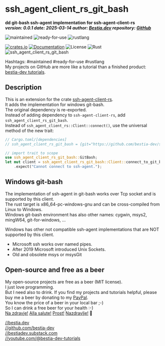 <!-- markdownlint-disable MD041 -->
[//]: # (auto_md_to_doc_comments segment start A)

# ssh_agent_client_rs_git_bash

[//]: # (auto_cargo_toml_to_md start)

**dd git-bash ssh-agent implementation for ssh-agent-client-rs**  
***version: 0.0.1 date: 2025-03-14 author: [Bestia.dev](https://bestia.dev) repository: [GitHub](https://github.com/bestia-dev/ssh_agent_client_rs_git_bash)***

 ![maintained](https://img.shields.io/badge/maintained-green)
 ![ready-for-use](https://img.shields.io/badge/ready_for_use-green)
 ![rustlang](https://img.shields.io/badge/rustlang-orange)

[//]: # (auto_cargo_toml_to_md end)

 [![crates.io](https://img.shields.io/crates/v/ssh_agent_client_rs_git_bash.svg)](https://crates.io/crates/ssh_agent_client_rs_git_bash)
 [![Documentation](https://docs.rs/ssh_agent_client_rs_git_bash/badge.svg)](https://docs.rs/ssh_agent_client_rs_git_bash/)
 ![License](https://img.shields.io/badge/license-MIT-blue.svg)
 ![Rust](https://github.com/bestia-dev/ssh_agent_client_rs_git_bash/workflows/rust_fmt_auto_build_test/badge.svg)
 ![ssh_agent_client_rs_git_bash](https://bestia.dev/webpage_hit_counter/get_svg_image/928692335.svg)

[//]: # (auto_lines_of_code start)

[//]: # (auto_lines_of_code end)

Hashtags: #maintained #ready-for-use #rustlang  
My projects on GitHub are more like a tutorial than a finished product: [bestia-dev tutorials](https://github.com/bestia-dev/tutorials_rust_wasm).  

## Description

This is an extension for the crate [ssh-agent-client-rs](https://github.com/nresare/ssh-agent-client-rs).  
It adds the implementation for windows git-bash.  
The original dependency is re-exported.  
Instead of adding dependency to `ssh-agent-client-rs`, add `ssh_agent_client_rs_git_bash`.  
Instead of `ssh_agent_client_rs::Client::connect()`, use the universal method of the new trait:

```rust
// Cargo.toml/[dependencies]
// ssh_agent_client_rs_git_bash = {git="https://github.com/bestia-dev/ssh_agent_client_rs_git_bash.git"}

// import trait to scope
use ssh_agent_client_rs_git_bash::GitBash;
let mut client = ssh_agent_client_rs_git_bash::Client::connect_to_git_bash_or_linux(&path_ssh_auth_sock)
    .expect("Cannot connect to ssh-agent.");
```


## Windows git-bash

The implementation of ssh-agent in git-bash works over Tcp socket and is supported by this client.  
The rust target is x86_64-pc-windows-gnu and can be cross-compiled from Linux to Windows.  
Windows git-bash environment has also other names: cygwin, msys2, mingW64, git-for-windows, ...  

Windows has other not compatible ssh-agent implementations that are NOT supported by this client.  

* Microsoft ssh works over named pipes.
* After 2019 Microsoft introduced Unix Sockets.
* Old and obsolete msys or msysGit

## Open-source and free as a beer

My open-source projects are free as a beer (MIT license).  
I just love programming.  
But I need also to drink. If you find my projects and tutorials helpful, please buy me a beer by donating to my [PayPal](https://paypal.me/LucianoBestia).  
You know the price of a beer in your local bar ;-)  
So I can drink a free beer for your health :-)  
[Na zdravje!](https://translate.google.com/?hl=en&sl=sl&tl=en&text=Na%20zdravje&op=translate) [Alla salute!](https://dictionary.cambridge.org/dictionary/italian-english/alla-salute) [Prost!](https://dictionary.cambridge.org/dictionary/german-english/prost) [Nazdravlje!](https://matadornetwork.com/nights/how-to-say-cheers-in-50-languages/) 🍻

[//bestia.dev](https://bestia.dev)  
[//github.com/bestia-dev](https://github.com/bestia-dev)  
[//bestiadev.substack.com](https://bestiadev.substack.com)  
[//youtube.com/@bestia-dev-tutorials](https://youtube.com/@bestia-dev-tutorials)  

[//]: # (auto_md_to_doc_comments segment end A)
